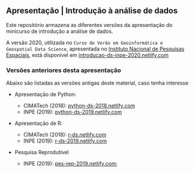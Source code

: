 ## Apresentação | Introdução à análise de dados

Este repositório armazena as diferentes versões da apresentação do minicurso de introdução a análise de dados.

A versão 2020, utilizada no `Curso de Verão em Geoinformática e Geospatial Data Science`, apresentada no [Instituto Nacional de Pesquisas Espaciais](http://www.inpe.br/), está disponível em [introducao-ds-inpe-2020.netlify.com](https://introducao-ds-inpe-2020.netlify.com/apresencao_final.html#1)

### Versões anteriores desta apresentação

Abaixo são listadas as versões antigas deste material, caso tenha interesse

- Apresentação de Python:
  - CIMATech (2018): [python-ds-2018.netlify.com](https://python-ds-2018.netlify.com/intro_python)
  - INPE (2019): [python-ds-2019.netlify.com](https://python-ds-2019.netlify.com/intro_r_anthropology_2018)
  
- Apresentação de R:
  - CIMATech (2018): [r-ds.netlify.com](https://r-ds.netlify.com/intro_r_anthropology_2018)
  - INPE (2019): [r-ds-2019.netlify.com](https://r-ds-2019.netlify.com/#1)
  
- Pesquisa Reprodutível
  - INPE (2019): [pes-rep-2019.netlify.com](https://pes-rep-2019.netlify.com);
